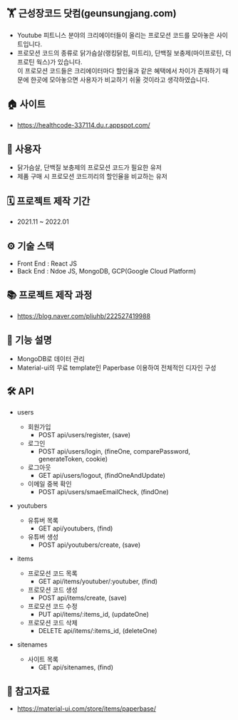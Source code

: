 ## 🏋️‍ 근성장코드 닷컴(geunsungjang.com)
- Youtube 피트니스 분야의 크리에이터들이 올리는 프로모션 코드를 모아놓은 사이트입니다.
- 프로모션 코드의 종류로 닭가슴살(랭킹닭컴, 미트리), 단백질 보충제(마이프로틴, 더 프로틴 웍스)가 있습니다.
  <br>이 프로모션 코드들은 크리에이터마다 할인율과 같은 혜택에서 차이가 존재하기 때문에 한곳에 모아놓으면 사용자가 비교하기 쉬울 것이라고 생각하였습니다.

## 🏠 사이트
- https://healthcode-337114.du.r.appspot.com/

## 👥 사용자
- 닭가슴살, 단백질 보충제의 프로모션 코드가 필요한 유저
- 제품 구매 시 프로모션 코드끼리의 할인율을 비교하는 유저

## 🗓️ 프로젝트 제작 기간
- 2021.11 ~ 2022.01

## ⚙️ 기술 스택
- Front End : React JS
- Back End : Ndoe JS, MongoDB, GCP(Google Cloud Platform)

## 📚 프로젝트 제작 과정
- https://blog.naver.com/pliuhb/222527419988

## 📑 기능 설명
- MongoDB로 데이터 관리
- Material-ui의 무료 template인 Paperbase 이용하여 전체적인 디자인 구성

## 🛠️ API
- users
  - 회원가입
    - POST api/users/register, (save)
  - 로그인
    - POST api/users/login, (fineOne, comparePassword, generateToken, cookie)
  - 로그아웃
    - GET api/users/logout, (findOneAndUpdate)
  - 이메일 중복 확인
    - POST api/users/smaeEmailCheck, (findOne)

- youtubers
  - 유튜버 목록
    - GET api/youtubers, (find)
  - 유튜버 생성
    - POST api/youtubers/create, (save)

- items
  - 프로모션 코드 목록
    - GET api/items/youtuber/:youtuber, (find)
  - 프로모션 코드 생성
    - POST api/items/create, (save)
  - 프로모션 코드 수정
    - PUT api/items/:items_id, (updateOne)
  - 프로모션 코드 삭제
    - DELETE api/items/:items_id, (deleteOne)

- sitenames
  - 사이트 목록
    - GET api/sitenames, (find)

## 📝 참고자료
- https://material-ui.com/store/items/paperbase/
